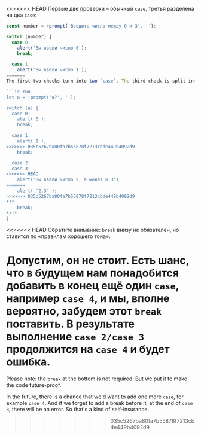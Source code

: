 <<<<<<< HEAD
Первые две проверки – обычный `case`, третья разделена на два `case`:

```js run
const number = +prompt('Введите число между 0 и 3', '');

switch (number) {
  case 0:
    alert('Вы ввели число 0');
    break;

  case 1:
    alert('Вы ввели число 1');
=======
The first two checks turn into two `case`. The third check is split into two cases:

```js run
let a = +prompt('a?', '');

switch (a) {
  case 0:
    alert( 0 );
    break;

  case 1:
    alert( 1 );
>>>>>>> 035c5267ba80fa7b55878f7213cbde449b4092d9
    break;

  case 2:
  case 3:
<<<<<<< HEAD
    alert('Вы ввели число 2, а может и 3');
=======
    alert( '2,3' );
>>>>>>> 035c5267ba80fa7b55878f7213cbde449b4092d9
*!*
    break;
*/!*
}
```

<<<<<<< HEAD
Обратите внимание: `break` внизу не обязателен, но ставится по «правилам хорошего тона».

Допустим, он не стоит. Есть шанс, что в будущем нам понадобится добавить в конец ещё один `case`, например `case 4`, и мы, вполне вероятно, забудем этот `break` поставить. В результате выполнение `case 2/case 3` продолжится на `case 4` и будет ошибка.
=======
Please note: the `break` at the bottom is not required. But we put it to make the code future-proof.

In the future, there is a chance that we'd want to add one more `case`, for example `case 4`. And if we forget to add a break before it, at the end of `case 3`, there will be an error. So that's a kind of self-insurance.
>>>>>>> 035c5267ba80fa7b55878f7213cbde449b4092d9
